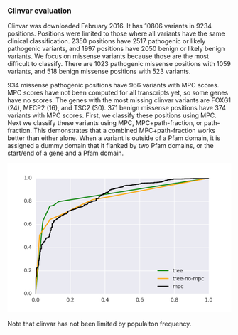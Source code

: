 ### Clinvar evaluation

Clinvar was downloaded February 2016. It has 10806 variants in 9234 positions. Positions were limited to those where all variants have the same clinical classification. 2350 positions have 2517 pathogenic or likely pathogenic variants, and 1997 positions have 2050 benign or likely benign variants. We focus on missense variants because those are the most difficult to classify. There are 1023 pathogenic missense positions with 1059 variants, and 518 benign missense positions with 523 variants.

934 missense pathogenic positions have 966 variants with MPC scores. MPC scores have not been computed for all transcripts yet, so some genes have no scores. The genes with the most missing clinvar variants are FOXG1 (24), MECP2 (16), and TSC2 (30). 371 benign missense positions have 374 variants with MPC scores. First, we classify these positions using MPC. Next we classify these variants using MPC, MPC+path-fraction, or path-fraction. This demonstrates that a combined MPC+path-fraction works better than either alone. When a variant is outside of a Pfam domain, it is assigned a dummy domain that it flanked by two Pfam domains, or the start/end of a gene and a Pfam domain.

![clinvar mpc missense roc](plots/missense_clinvar_roc_feature_union.png)

Note that clinvar has not been limited by populaiton frequency.
